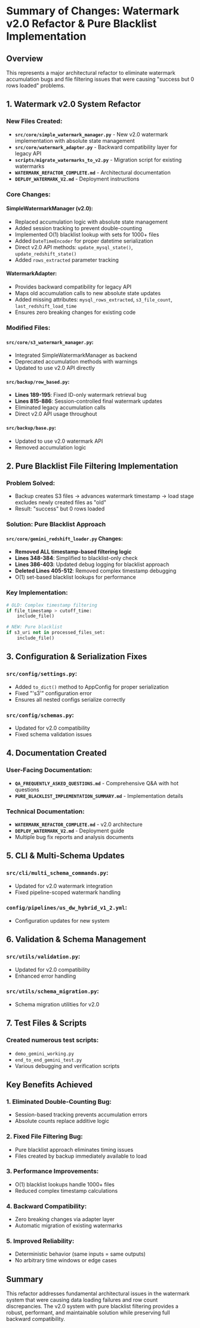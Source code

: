 # Summary of Changes: Watermark v2.0 Refactor & Pure Blacklist Implementation

## Overview

This represents a major architectural refactor to eliminate watermark accumulation bugs and file filtering issues that were causing "success but 0 rows loaded" problems.

## 1. **Watermark v2.0 System Refactor**

### New Files Created:
- **`src/core/simple_watermark_manager.py`** - New v2.0 watermark implementation with absolute state management
- **`src/core/watermark_adapter.py`** - Backward compatibility layer for legacy API
- **`scripts/migrate_watermarks_to_v2.py`** - Migration script for existing watermarks
- **`WATERMARK_REFACTOR_COMPLETE.md`** - Architectural documentation
- **`DEPLOY_WATERMARK_V2.md`** - Deployment instructions

### Core Changes:

#### SimpleWatermarkManager (v2.0):
- Replaced accumulation logic with absolute state management
- Added session tracking to prevent double-counting
- Implemented O(1) blacklist lookup with sets for 1000+ files
- Added `DateTimeEncoder` for proper datetime serialization
- Direct v2.0 API methods: `update_mysql_state()`, `update_redshift_state()`
- Added `rows_extracted` parameter tracking

#### WatermarkAdapter:
- Provides backward compatibility for legacy API
- Maps old accumulation calls to new absolute state updates
- Added missing attributes: `mysql_rows_extracted`, `s3_file_count`, `last_redshift_load_time`
- Ensures zero breaking changes for existing code

### Modified Files:

#### `src/core/s3_watermark_manager.py`:
- Integrated SimpleWatermarkManager as backend
- Deprecated accumulation methods with warnings
- Updated to use v2.0 API directly

#### `src/backup/row_based.py`:
- **Lines 189-195**: Fixed ID-only watermark retrieval bug
- **Lines 815-886**: Session-controlled final watermark updates
- Eliminated legacy accumulation calls
- Direct v2.0 API usage throughout

#### `src/backup/base.py`:
- Updated to use v2.0 watermark API
- Removed accumulation logic

## 2. **Pure Blacklist File Filtering Implementation**

### Problem Solved:
- Backup creates S3 files → advances watermark timestamp → load stage excludes newly created files as "old"
- Result: "success" but 0 rows loaded

### Solution: Pure Blacklist Approach

#### `src/core/gemini_redshift_loader.py` Changes:
- **Removed ALL timestamp-based filtering logic**
- **Lines 348-384**: Simplified to blacklist-only check
- **Lines 386-403**: Updated debug logging for blacklist approach
- **Deleted Lines 405-512**: Removed complex timestamp debugging
- O(1) set-based blacklist lookups for performance

### Key Implementation:
```python
# OLD: Complex timestamp filtering
if file_timestamp > cutoff_time:
    include_file()

# NEW: Pure blacklist
if s3_uri not in processed_files_set:
    include_file()
```

## 3. **Configuration & Serialization Fixes**

### `src/config/settings.py`:
- Added `to_dict()` method to AppConfig for proper serialization
- Fixed "'s3'" configuration error
- Ensures all nested configs serialize correctly

### `src/config/schemas.py`:
- Updated for v2.0 compatibility
- Fixed schema validation issues

## 4. **Documentation Created**

### User-Facing Documentation:
- **`QA_FREQUENTLY_ASKED_QUESTIONS.md`** - Comprehensive Q&A with hot questions
- **`PURE_BLACKLIST_IMPLEMENTATION_SUMMARY.md`** - Implementation details

### Technical Documentation:
- **`WATERMARK_REFACTOR_COMPLETE.md`** - v2.0 architecture
- **`DEPLOY_WATERMARK_V2.md`** - Deployment guide
- Multiple bug fix reports and analysis documents

## 5. **CLI & Multi-Schema Updates**

### `src/cli/multi_schema_commands.py`:
- Updated for v2.0 watermark integration
- Fixed pipeline-scoped watermark handling

### `config/pipelines/us_dw_hybrid_v1_2.yml`:
- Configuration updates for new system

## 6. **Validation & Schema Management**

### `src/utils/validation.py`:
- Updated for v2.0 compatibility
- Enhanced error handling

### `src/utils/schema_migration.py`:
- Schema migration utilities for v2.0

## 7. **Test Files & Scripts**

### Created numerous test scripts:
- `demo_gemini_working.py`
- `end_to_end_gemini_test.py`
- Various debugging and verification scripts

## Key Benefits Achieved

### 1. **Eliminated Double-Counting Bug**:
- Session-based tracking prevents accumulation errors
- Absolute counts replace additive logic

### 2. **Fixed File Filtering Bug**:
- Pure blacklist approach eliminates timing issues
- Files created by backup immediately available to load

### 3. **Performance Improvements**:
- O(1) blacklist lookups handle 1000+ files
- Reduced complex timestamp calculations

### 4. **Backward Compatibility**:
- Zero breaking changes via adapter layer
- Automatic migration of existing watermarks

### 5. **Improved Reliability**:
- Deterministic behavior (same inputs = same outputs)
- No arbitrary time windows or edge cases

## Summary

This refactor addresses fundamental architectural issues in the watermark system that were causing data loading failures and row count discrepancies. The v2.0 system with pure blacklist filtering provides a robust, performant, and maintainable solution while preserving full backward compatibility.